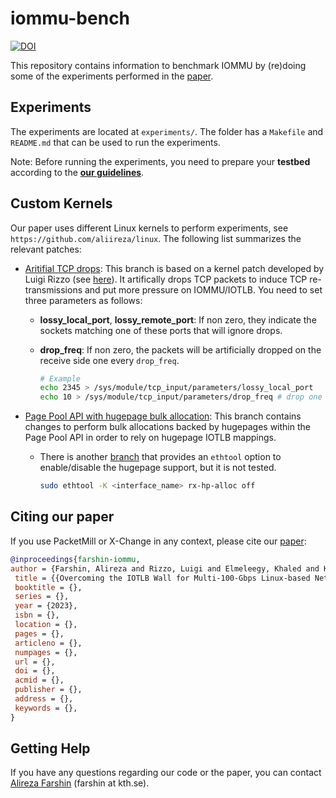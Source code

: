 # iommu-bench

[![DOI](https://zenodo.org/badge/525288873.svg)](https://zenodo.org/badge/latestdoi/525288873)

This repository contains information to benchmark IOMMU by (re)doing some of the experiments performed in the [paper][iommu-paper].


## Experiments

The experiments are located at `experiments/`. The folder has a `Makefile` and `README.md` that can be used to run the experiments.

Note: Before running the experiments, you need to prepare your **testbed** according to the **[our guidelines](TESTBED.md)**.

## Custom Kernels

Our paper uses different Linux kernels to perform experiments, see `https://github.com/aliireza/linux`. The following list summarizes the relevant patches:

* [Aritifial TCP drops][luigi-patch]: This branch is based on a kernel patch developed by Luigi Rizzo (see [here][luigi-patch-info]). It artifically drops TCP packets to induce TCP re-transmissions and put more pressure on IOMMU/IOTLB. You need to set three parameters as follows:
  - **lossy_local_port**, **lossy_remote_port**: If non zero, they indicate the sockets matching one of these ports that will ignore drops.
  - **drop_freq**:  If non zero, the packets will be artificially dropped on the receive side one every `drop_freq`.
  
    ```bash
    # Example
    echo 2345 > /sys/module/tcp_input/parameters/lossy_local_port
    echo 10 > /sys/module/tcp_input/parameters/drop_freq # drop one in 10
    ```

* [Page Pool API with hugepage bulk allocation][page-pool-patch]: This branch contains changes to perform bulk allocations backed by hugepages within the Page Pool API in order to rely on hugepage IOTLB mappings. 
  - There is another [branch][page-pool-ethtool-patch] that provides an `ethtool` option to enable/disable the hugepage support, but it is not tested. 
    ```bash
    sudo ethtool -K <interface_name> rx-hp-alloc off
    ```





## Citing our paper

If you use PacketMill or X-Change in any context, please cite our [paper][iommu-paper]:

```bibtex
@inproceedings{farshin-iommu,
author = {Farshin, Alireza and Rizzo, Luigi and Elmeleegy, Khaled and Kostić, Dejan},
 title = {{Overcoming the IOTLB Wall for Multi-100-Gbps Linux-based Networking}},
 booktitle = {},
 series = {},
 year = {2023},
 isbn = {},
 location = {},
 pages = {},
 articleno = {},
 numpages = {},
 url = {},
 doi = {},
 acmid = {},
 publisher = {},
 address = {},
 keywords = {},
}
```


## Getting Help

If you have any questions regarding our code or the paper, you can contact [Alireza Farshin][alireza-page] (farshin at kth.se).


[iommu-paper]: a
[alireza-page]: https://www.kth.se/profile/farshin/
[luigi-patch]: https://github.com/aliireza/linux/tree/luigi-patch-v5.15
[luigi-patch-info]: https://lists.bufferbloat.net/pipermail/bloat/2021-October/016693.html
[page-pool-patch]: https://github.com/aliireza/linux/tree/page-pool-bulk-5.15
[page-pool-ethtool-patch]: https://github.com/aliireza/linux/tree/page-pool-bulk-ethtool
